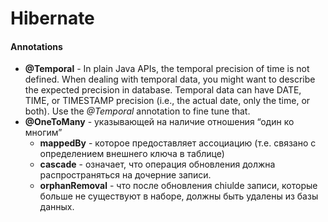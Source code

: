 # Hibernate


#### Annotations

* **@Temporal** - In plain Java APIs, the temporal precision of time is not defined. When dealing with temporal data, you might want to describe the expected precision in database. Temporal data can have DATE, TIME, or TIMESTAMP precision (i.e., the actual date, only the time, or both). Use the _@Temporal_ annotation to fine tune that.
* **@OneToMany** - указывающей на наличие отношения “один ко многим”
  * **mappedBy** - которое предоставляет ассоциацию (т.е. связано с определением внешнего ключа в таблице)
  * **cascade** - означает, что операция обновления должна распространяться на дочерние записи.
  * **orphanRemoval** - что после обновления chiulde записи, которые больше не существуют в наборе, должны быть удалены из базы данных.
